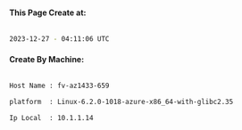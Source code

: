 
   
#### This Page Create at:

```bash

2023-12-27 - 04:11:06 UTC

```

#### Create By Machine:

```bash

Host Name : fv-az1433-659

platform  : Linux-6.2.0-1018-azure-x86_64-with-glibc2.35

Ip Local  : 10.1.1.14

```

